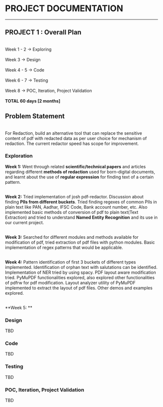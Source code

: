 # PROJECT DOCUMENTATION
------------
## PROJECT 1 : Overall Plan

<br>Week 1 - 2 ->  Exploring</br>
<br>Week 3 -> Design </br>
<br>Week 4 - 5 -> Code </br>
<br>Week 6 - 7 -> Testing </br>
<br>Week 8 -> POC, Iteration, Project Validation </br>
<br>**TOTAL 60 days [2 months]**

## Problem Statement
<br>For Redaction, build an alternative tool that can replace the sensitive content of pdf with redacted data as per user choice for mechanism of redaction. The current redactor speed has scope for improvement.

### Exploration
**Week 1:** Went through related **scientific/technical papers** and articles regarding different **methods of redaction** used for born-digital documents, and learnt about the use of **regular expression** for finding text of a certain pattern. </br>

<br>**Week 2:** Tried implementation of josh pdf-redactor. Discussion about finding **PIIs from different buckets**. Tried finding regexes of common PIIs in plain text like PAN, Aadhar, IFSC Code, Bank account number, etc.
Also implemented basic methods of conversion of pdf to plain text(Text Extraction) and tried to understand **Named Entity Recognition** and its use in our current project.</br>

<br>**Week 3:** Searched for different modules and methods available for modification of pdf, tried extraction of pdf files with python modules. Basic implementation of regex patterns that would be applicable.</br>

<br>**Week 4:** Pattern identification of first 3 buckets of different types implemented. Identification of orphan text with salutations can be identified. Implementation of NER tried by using spacy. PDF layout aware modification tried.
PyMuPDF functionalities explored, also explored other functionalities of pdfrw for pdf modification.
Layout analyzer utility of PyMuPDF implemented to extract the layout of pdf files. Other demos and examples explored.</br>

<br>**Week 5: **
<br>

### Design
TBD

### Code
TBD



### Testing
TBD

### POC, Iteration, Project Validation
TBD


